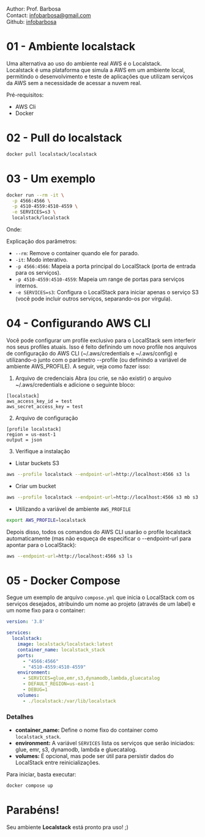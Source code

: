 Author: Prof. Barbosa<br>
Contact: infobarbosa@gmail.com<br>
Github: [infobarbosa](https://github.com/infobarbosa)

# 01 - Ambiente localstack

Uma alternativa ao uso do ambiente real AWS é o Localstack.<br>
Localstack é uma plataforma que simula a AWS em um ambiente local, permitindo o desenvolvimento e teste de aplicações que utilizam serviços da AWS sem a necessidade de acessar a nuvem real.

Pré-requisitos: 
- AWS Cli
- Docker

# 02 - Pull do localstack
```bash
docker pull localstack/localstack

```

# 03 - Um exemplo

```bash
docker run --rm -it \
  -p 4566:4566 \
  -p 4510-4559:4510-4559 \
  -e SERVICES=s3 \
  localstack/localstack

```

Onde:

Explicação dos parâmetros:

- `--rm`: Remove o container quando ele for parado.
- `-it`: Modo interativo.
- `-p 4566:4566`: Mapeia a porta principal do LocalStack (porta de entrada para os serviços).
- `-p 4510-4559:4510-4559`: Mapeia um range de portas para serviços internos.
- `-e SERVICES=s3`: Configura o LocalStack para iniciar apenas o serviço S3 (você pode incluir outros serviços, separando-os por vírgula).

# 04 - Configurando AWS CLI

Você pode configurar um profile exclusivo para o LocalStack sem interferir nos seus profiles atuais. Isso é feito definindo um novo profile nos arquivos de configuração do AWS CLI (~/.aws/credentials e ~/.aws/config) e utilizando-o junto com o parâmetro --profile (ou definindo a variável de ambiente AWS_PROFILE). A seguir, veja como fazer isso:

1. Arquivo de credenciais
Abra (ou crie, se não existir) o arquivo ~/.aws/credentials e adicione o seguinte bloco:
```
[localstack]
aws_access_key_id = test
aws_secret_access_key = test
```

2. Arquivo de configuração
```
[profile localstack]
region = us-east-1
output = json

```

3. Verifique a instalação
- Listar buckets S3
```bash
aws --profile localstack --endpoint-url=http://localhost:4566 s3 ls

```

- Criar um bucket
```bash
aws --profile localstack --endpoint-url=http://localhost:4566 s3 mb s3://meu-bucket

```

- Utilizando a variável de ambiente `AWS_PROFILE`
```bash
export AWS_PROFILE=localstack

```

Depois disso, todos os comandos do AWS CLI usarão o profile localstack automaticamente (mas não esqueça de especificar o --endpoint-url para apontar para o LocalStack):
```bash
aws --endpoint-url=http://localhost:4566 s3 ls

```

# 05 - Docker Compose
Segue um exemplo de arquivo `compose.yml` que inicia o LocalStack com os serviços desejados, atribuindo um nome ao projeto (através de um label) e um nome fixo para o container:

```yaml
version: '3.8'

services:
  localstack:
    image: localstack/localstack:latest
    container_name: localstack_stack
    ports:
      - "4566:4566"
      - "4510-4559:4510-4559"
    environment:
      - SERVICES=glue,emr,s3,dynamodb,lambda,gluecatalog
      - DEFAULT_REGION=us-east-1
      - DEBUG=1
    volumes:
      - ./localstack:/var/lib/localstack

```

### Detalhes

- **container_name:** Define o nome fixo do container como `localstack_stack`.
- **environment:** A variável `SERVICES` lista os serviços que serão iniciados: glue, emr, s3, dynamodb, lambda e gluecatalog.
- **volumes:** É opcional, mas pode ser útil para persistir dados do LocalStack entre reinicializações.

Para iniciar, basta executar:

```bash
docker compose up
```

# Parabéns! 

Seu ambiente **Localstack** está pronto pra uso! ;)
